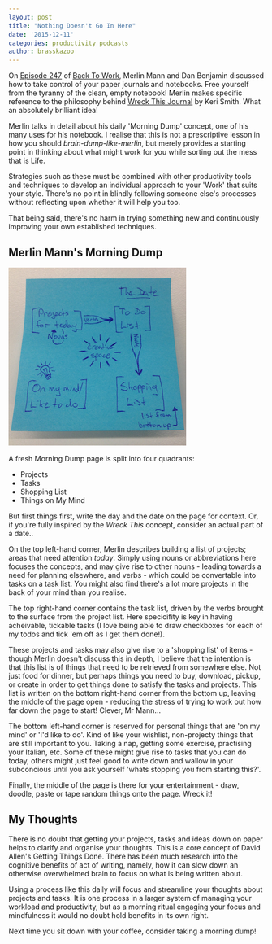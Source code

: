 ```yaml
---
layout: post
title: "Nothing Doesn't Go In Here"
date: '2015-12-11'
categories: productivity podcasts
author: brasskazoo
---
```


On [Episode 247](http://5by5.tv/b2w/247) of [Back To Work](http://5by5.tv/b2w), Merlin Mann and Dan Benjamin discussed how to take control of your paper journals and notebooks. Free yourself from the tyranny of the clean, empty notebook! Merlin makes specific reference to the philosophy behind [Wreck This Journal](https://www.google.com.au/webhp?q=wreck+this+journal) by Keri Smith. What an absolutely brilliant idea!

Merlin talks in detail about his daily 'Morning Dump' concept, one of his many uses for his notebook. I realise that this is not a prescriptive lesson in how you should _brain-dump-like-merlin_, but merely provides a starting point in thinking about what might work for you while sorting out the mess that is Life.

Strategies such as these must be combined with other productivity tools and techniques to develop an individual approach to your 'Work' that suits your style. There's no point in blindly following someone else's processes without reflecting upon whether it will help you too.

That being said, there's no harm in trying something new and continuously improving your own established techniques.

Merlin Mann's Morning Dump
-----

![PostIt](/assets/images/2015/12/IMG_1609.png)

A fresh Morning Dump page is split into four quadrants:

* Projects
* Tasks
* Shopping List
* Things on My Mind



But first things first, write the day and the date on the page for context. Or, if you're fully inspired by the _Wreck This_ concept, consider an actual part of a date..

On the top left-hand corner, Merlin describes building a list of projects; areas that need attention _today_. Simply using nouns or abbreviations here focuses the concepts, and may give rise to other nouns - leading towards a need for planning elsewhere, and verbs - which could be convertable into tasks on a task list. You might also find there's a lot more projects in the back of your mind than you realise. 

The top right-hand corner contains the task list, driven by the verbs brought to the surface from the project list. Here specicifity is key in having acheivable, tickable tasks (I love being able to draw checkboxes for each of my todos and tick 'em off as I get them done!).

These projects and tasks may also give rise to a 'shopping list' of items - though Merlin doesn't discuss this in depth, I believe that the intention is that this list is of things that need to be retrieved from somewhere else. Not just food for dinner, but perhaps things you need to buy, download, pickup, or create in order to get things done to satisfy the tasks and projects. This list is written on the bottom right-hand corner from the bottom up, leaving the middle of the page open - reducing the stress of trying to work out how far down the page to start! Clever, Mr Mann...

The bottom left-hand corner is reserved for personal things that are 'on my mind' or 'I'd like to do'. Kind of like your wishlist, non-projecty things that are still important to you. Taking a nap, getting some exercise, practising your Italian, etc. Some of these might give rise to tasks that you can do today, others might just feel good to write down and wallow in your subconcious until you ask yourself 'whats stopping you from starting this?'.

Finally, the middle of the page is there for your entertainment - draw, doodle, paste or tape random things onto the page. Wreck it!


My Thoughts
-----

There is no doubt that getting your projects, tasks and ideas down on paper helps to clarify and organise your thoughts. This is a core concept of David Allen's Getting Things Done. There has been much research into the cognitive benefits of act of writing, namely, how it can slow down an otherwise overwhelmed brain to focus on what is being written about.

Using a process like this daily will focus and streamline your thoughts about projects and tasks. It is one process in a larger system of managing your workload and productivity, but as a morning ritual engaging your focus and mindfulness it would no doubt hold benefits in its own right.

Next time you sit down with your coffee, consider taking a morning dump!
